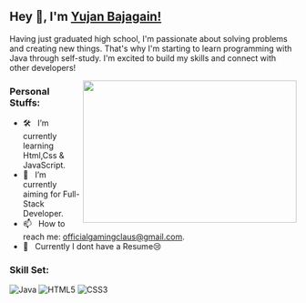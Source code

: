 
## Hey 👋, I'm [Yujan Bajagain!](https://github.com/GamingClaus/)

Having just graduated high school, I'm passionate about solving problems and creating new things. That's why I'm starting to learn programming with Java through self-study. I'm excited to build my skills and connect with other developers!

<img align="right" height="250" width="375" alt="" src="https://gifdb.com/images/thumbnail/programming-simpsons-press-any-key-uwovchh4v19ky2zy.gif"/>

### Personal Stuffs:

- 🛠 &nbsp; I’m currently learning Html,Css & JavaScript.
- 🚀 &nbsp; I’m currently aiming for Full-Stack Developer.
- 📫 &nbsp; How to reach me: officialgamingclaus@gmail.com.
- 📝 &nbsp; Currently I dont have a Resume😢


### Skill Set:

![Java](https://img.shields.io/badge/java-%23ED8B00.svg?style=for-the-badge&logo=openjdk&logoColor=white)
![HTML5](https://img.shields.io/badge/html5-%23E34F26.svg?style=for-the-badge&logo=html5&logoColor=white)
![CSS3](https://img.shields.io/badge/css3-%231572B6.svg?style=for-the-badge&logo=css3&logoColor=white)


